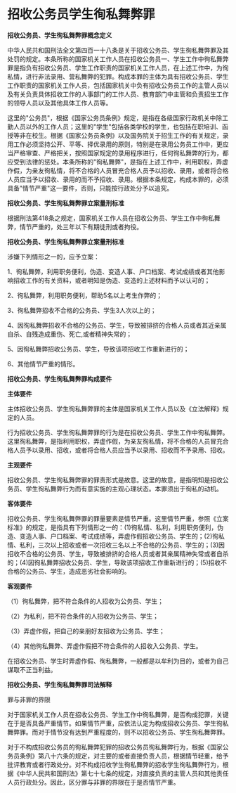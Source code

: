 # 招收公务员学生徇私舞弊罪

 

**招收公务员、学生徇私舞弊罪概念定义**

中华人民共和国刑法全文第四百一十八条是关于招收公务员、学生徇私舞弊罪及其处罚的规定。本条所称的国家机关工作人员在招收公务员一、学生工作中徇私舞弊罪是指负有招收公务员、学生工作职责的国家机关工作人员，在上述工作中，为徇私情，进行非法录用、营私舞弊的犯罪。构成本罪的主体为具有招收公务员、学生工作职责的国家机关工作人员，包括国家机关中负有招收公务员工作的主管人员以及有关负责具体招收工作的人事部门的工作人员、教育部门中主管和负责招生工作的领导人员以及其他具体工作人员等。

这里的"公务员"，根据《国家公务员条例》规定，是指在各级国家行政机关中除工勤人员以外的工作人员；这里的"学生"包括各类学校的学生，也包括在职培训、函授等非在校生。根据《国家公务员条例》以及国务院关于招生工作的有关规定，录用工作必须坚持公开、平等、择优录用的原则，特别是在录用公务员工作中，更应当严格审查、严格把关，按照国家规定的录用程序进行，任何徇私舞弊的行为，都应受到法律的惩处。本条所称的"徇私舞弊"，是指在上述工作中，利用职权，弄虚作假，为亲友徇私情，将不合格的人员冒充合格人员予以招收、录用，或者将合格人员应当予以招收、录用的而不予招收、录用。根据本条规定，构成本罪的，必须具备"情节严重"这一要件，否则，只能按行政处分予以追究。

**招收公务员、学生徇私舞弊罪立案量刑标准**

根据刑法第418条之规定，国家机关工作人员在招收公务员、学生工作中徇私舞弊，情节严重的，处三年以下有期徒刑或者拘役。

**招收公务员、学生徇私舞弊罪立案量刑标准**

涉嫌下列情形之一的，应予立案：

1、徇私舞弊，利用职务便利，伪造、变造人事、户口档案、考试成绩或者其他影响招收工作的有关资料，或者明知是伪造、变造的上述材料而予以认可的；

2、徇私舞弊，利用职务便利，帮助5名以上考生作弊的；

3、徇私舞弊招收不合格的公务员、学生3人次以上的；

4、因徇私舞弊招收不合格的公务员、学生，导致被排挤的合格人员或者其近亲属自杀、自残造成重伤、死亡,或者精神失常的；

5、因徇私舞弊招收公务员、学生，导致该项招收工作重新进行的；

6、其他情节严重的情形。

**招收公务员、学生徇私舞弊罪构成要件**

**主体要件**

主体招收公务员、学生徇私舞弊罪的主体是国家机关工作人员以及《立法解释》规定的人员。

行为招收公务员、学生徇私舞弊罪的行为是在招收公务员、学生工作中徇私舞弊。这里徇私舞弊，是指利用职权，弄虚作假，为亲友徇私情，将不合格的人员冒充合格人员予以录用、招收，或者将合格人员应当予以录用、招收而不予录用、招收。

**主观要件**

招收公务员、学生徇私舞弊罪的罪责形式是故意。这里的故意，是指明知是招收公务员、学生徇私舞弊行为而有意实施的主观心理状态。本罪须出于徇私的动机。

**客体要件**

招收公务员、学生徇私舞弊罪的罪量要素是情节严重。这里情节严重，参照《立案标准》的规定，是指具有下列情形之一的：(1)徇私情、私利，利用职务便利，伪造、变造人事、户口档案、考试成绩等，弄虚作假招收公务员、学生的；(2)徇私情、私利，三次以上招收或者一次招收三名以上不合格的公务员、学生的；(3)因招收不合格的公务员、学生，导致被排挤的合格人员或者其亲属精神失常或者自杀的；(4)因徇私舞弊招收公务员、学生，导致该项招收工作重新进行的；(5)招收不合格的公务员、学生，造成恶劣社会影响的。

**客观要件**

（1）徇私舞弊，把不符合条件的人招收为公务员、学生；

（2）为私利，把不符合条件的人招收为公务员、学生；

（3）弄虚作假，把自己的亲朋好友招收为公务员、学生；

（4）其他徇私舞弊、弄虚作假把不符合条件的人招收入公务员、学生。

在招收公务员、学生时弄虚作假、徇私舞弊，一般都是以牟利为目的，或者为自己谋取不正当利益。

**招收公务员、学生徇私舞弊罪司法解释**

罪与非罪的界限

对于国家机关工作人员在招收公务员、学生工作中徇私舞弊，是否构成犯罪，关键在于是否具备严重情节。如果情节严重，应依法认定为构成招收公务员、学生徇私舞弊罪。而对于情节没有达到严重程度的，则不以招收公务员、学生徇私舞弊罪。

对于不构成招收公务员的徇私舞弊犯罪的招收公务员徇私舞弊行为，根据《国家公务员条例》第八十六条的规定，对主要的或者直接负责人员，根据情节轻重，给予批评教育或者行政处分。对不构成招收学生徇私舞弊的招收学生徇私舞弊行为，根据《中华人民共和国刑法》第七十七条的规定，对直接负责的主管人员和其他责任人员行政处分。因此，区分罪与非罪的界限在于是否情节严重。